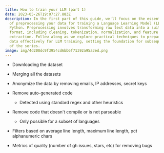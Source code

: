 ```yaml
---
title: How to train your LLM (part 1)
date: 2023-05-26T19:07:27.883Z
description: In the first part of this guide, we'll focus on the essential step
  of preprocessing your data for training a Language Learning Model (LLM) in
  Python. Preprocessing involves transforming raw text data into a suitable
  format, including cleaning, tokenization, normalization, and feature
  extraction. Follow along as we explore practical techniques to prepare your
  data effectively for LLM training, setting the foundation for subsequent parts
  of the series.
image: img/4d208dc9f3954cd6bb6f71392a95a3ed.png
---
```

* D﻿ownloading the dataset 
* M﻿erging all the datasets
* A﻿nonymize the data by removing emails, IP addresses, secret keys
* R﻿emove auto-generated code

  * D﻿etected using standard regex and other heuristics
* R﻿emove code that doesn't compile or is not parseable

  * O﻿nly possible for a subset of languages
* F﻿ilters based on average line length, maximum line length, pct alphanumeric chars
* M﻿etrics of quality (number of gh issues, stars, etc) for removing bugs